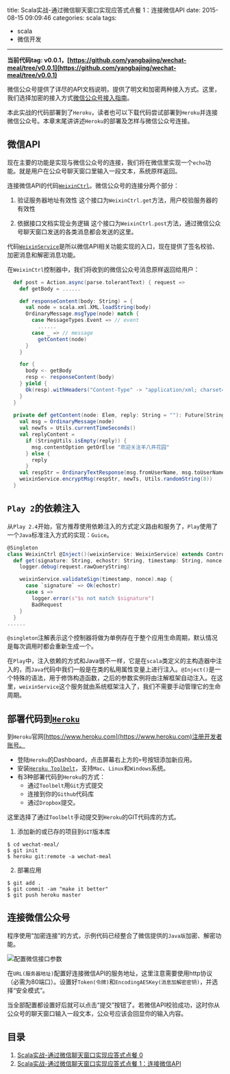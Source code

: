 title: Scala实战-通过微信聊天窗口实现应答式点餐 1：连接微信API
date: 2015-08-15 09:09:46
categories: scala
tags:
- scala
- 微信开发
---

**当前代码tag: v0.0.1，[https://github.com/yangbajing/wechat-meal/tree/v0.0.1](https://github.com/yangbajing/wechat-meal/tree/v0.0.1)**

微信公众号提供了详尽的API文档说明，提供了明文和加密两种接入方式。这里，我们选择加密的接入方式[微信公众号接入指南](http://mp.weixin.qq.com/wiki/17/2d4265491f12608cd170a95559800f2d.html)。

本此实战的代码部署到了`Heroku`，读者也可以下载代码尝试部署到`Heroku`并连接微信公众号。本章末尾讲讲述`Heroku`的部署及怎样与微信公众号连接。


## 微信API

现在主要的功能是实现与微信公众号的连接，我们将在微信里实现一个`echo`功能。就是用户在公众号聊天窗口里输入一段文本，系统原样返回。

连接微信API的代码[`WeixinCtrl`](https://github.com/yangbajing/wechat-meal/blob/v0.0.1/app/controllers/api/WeixinCtrl.scala)。微信公众号的连接分两个部分：

1. 验证服务器地址有效性
   这个接口为`WeixinCtrl.get`方法，用户校验服务器的有效性

2. 依据接口文档实现业务逻辑
   这个接口为`WeixinCtrl.post`方法，通过微信公众号聊天窗口发送的各类消息都会发送的这里。

代码[`WeixinService`](https://github.com/yangbajing/wechat-meal/blob/master/platform/src/main/scala/me/yangbajing/wechatmeal/service/WeixinService.scala)是所以微信API相关功能实现的入口，现在提供了签名校验、加密消息和解密消息功能。

在`WeixinCtrl`控制器中，我们将收到的微信公众号消息原样返回给用户：

```scala
  def post = Action.async(parse.tolerantText) { request =>
    def getBody = ......

    def responseContent(body: String) = {
      val node = scala.xml.XML.loadString(body)
      OrdinaryMessage.msgType(node) match {
        case MessageTypes.Event => // event
          ......
        case _ => // message
          getContent(node)
      }
    }

    for {
      body <- getBody
      resp <- responseContent(body)
    } yield {
      Ok(resp).withHeaders("Content-Type" -> "application/xml; charset=UTF-8")
    }
  }
  
  private def getContent(node: Elem, reply: String = ""): Future[String] = {
    val msg = OrdinaryMessage(node)
    val newTs = Utils.currentTimeSeconds()
    val replyContent =
      if (StringUtils.isEmpty(reply)) {
        msg.contentOption getOrElse "欢迎关注羊八井花园"
      } else {
        reply
      }
    val respStr = OrdinaryTextResponse(msg.fromUserName, msg.toUserName, newTs, replyContent).stringify()
    weixinService.encryptMsg(respStr, newTs, Utils.randomString(8))
  }
```




## `Play 2`的依赖注入

从`Play 2.4`开始，官方推荐使用依赖注入的方式定义路由和服务了，`Play`使用了一个`Java`标准注入方式的实现：`Guice`。

```scala
@Singleton
class WeixinCtrl @Inject()(weixinService: WeixinService) extends Controller with BaseController {
  def get(signature: String, echostr: String, timestamp: String, nonce: String) = Action.async { request =>
    logger.debug(request.rawQueryString)

    weixinService.validateSign(timestamp, nonce).map {
      case `signature` => Ok(echostr)
      case s =>
        logger.error(s"$s not match $signature")
        BadRequest
    }
  }
......
```

`@singleton`注解表示这个控制器将做为单例存在于整个应用生命周期，默认情况是每次调用时都会重新生成一个。

在`Play`中，注入依赖的方式和Java很不一样，它是在`scala`类定义的主构造器中注入的，而`Java`代码中我们一般是在类的私用属性变量上进行注入。`@Inject()`是一个特殊的语法，用于修饰构造函数，之后的参数实例将由注解框架自动注入。在这里，`weixinService`这个服务就由系统框架注入了，我们不需要手动管理它的生命周期。


## 部署代码到[`Heroku`](https://www.heroku.com)

到`Heroku`官网[https://www.heroku.com](https://www.heroku.com)注册开发者账号。

- 登陆`Heroku`的Dashboard，点击屏幕右上方的`+`号按钮添加新应用。
- 安装[`Heroku Toolbelt`](https://toolbelt.heroku.com/)，支持`Mac`、`Linux`和`Windows`系统。
- 有3种部署代码到`Heroku`的方式：
  - 通过`Toolbelt`用`Git`方式提交
  - 连接到你的`Github`代码库
  - 通过`Dropbox`提交。

这里选择了通过`Toolbelt`手动提交到`Heroku`的GIT代码库的方式。

1. 添加新的或已存的项目到`GIT`版本库

```shell
$ cd wechat-meal/
$ git init
$ heroku git:remote -a wechat-meal
```

2. 部署应用

```shell
$ git add .
$ git commit -am "make it better"
$ git push heroku master
```


## 连接微信公众号

程序使用“加密连接”的方式，示例代码已经整合了微信提供的`Java版`加密、解密功能。

![配置微信接口参数](_images/wechat-dev-conn.png)

在`URL(服务器地址)`配置好连接微信API的服务地址，这里注意需要使用http协议（必需为80端口）。设置好`Token(令牌)`和`EncodingAESKey(消息加解密密钥)`，并选择“安全模式”。

当全部配置都设置好后就可以点击“提交”按钮了。若微信API校验成功，这时你从公众号的聊天窗口输入一段文本，公众号应该会回显你的输入内容。


## 目录

1. [Scala实战-通过微信聊天窗口实现应答式点餐 0](http://www.yangbajing.me/post/scala/Scala%E5%AE%9E%E6%88%98-%E9%80%9A%E8%BF%87%E5%BE%AE%E4%BF%A1%E8%81%8A%E5%A4%A9%E7%AA%97%E5%8F%A3%E5%AE%9E%E7%8E%B0%E5%BA%94%E7%AD%94%E5%BC%8F%E7%82%B9%E9%A4%90_0%EF%BC%9A%E4%BB%8B%E7%BB%8D.html)
2. [Scala实战-通过微信聊天窗口实现应答式点餐 1：连接微信API](http://www.yangbajing.me/post/scala/Scala%E5%AE%9E%E6%88%98-%E9%80%9A%E8%BF%87%E5%BE%AE%E4%BF%A1%E8%81%8A%E5%A4%A9%E7%AA%97%E5%8F%A3%E5%AE%9E%E7%8E%B0%E5%BA%94%E7%AD%94%E5%BC%8F%E7%82%B9%E9%A4%90_1%EF%BC%9A%E8%BF%9E%E6%8E%A5%E5%BE%AE%E4%BF%A1API.html)
